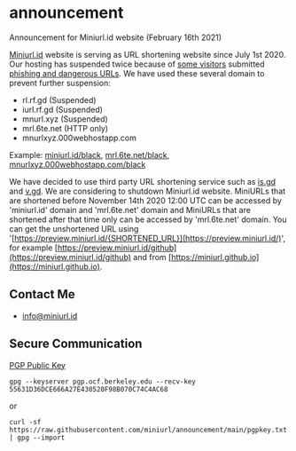 # announcement
Announcement for Miniurl.id website (February 16th 2021)

[Miniurl.id](https://miniurl.id) website is serving as URL shortening website since July 1st 2020. Our hosting has suspended twice because of [some visitors](https://github.com/miniurl/IPs#ips) submitted [phishing and dangerous URLs](https://github.com/miniurl/hosts#hosts). We have used these several domain to prevent further suspension:

- rl.rf.gd (Suspended)
- iurl.rf.gd (Suspended)
- mnurl.xyz (Suspended)
- mrl.6te.net (HTTP only)
- mnurlxyz.000webhostapp.com

Example: [miniurl.id/black](https://miniurl.id/black), [mrl.6te.net/black](http://mrl.6te.net/black), [mnurlxyz.000webhostapp.com/black](https://mnurlxyz.000webhostapp.com/black)

We have decided to use third party URL shortening service such as [is.gd](https://github.com/miniurl/is.gd-api) and [v.gd](https://github.com/miniurl/v.gd-api). We are considering to shutdown Miniurl.id website. MiniURLs that are shortened before November 14th 2020 12:00 UTC can be accessed by 'miniurl.id' domain and 'mrl.6te.net' domain and MiniURLs that are shortened after that time only can be accessed by 'mrl.6te.net' domain. You can get the unshortened URL using '[https://preview.miniurl.id/{SHORTENED_URL}](https://preview.miniurl.id/)', for example [https://preview.miniurl.id/github](https://preview.miniurl.id/github) and from [https://miniurl.github.io](https://miniurl.github.io).

## Contact Me
- [&#x69;&#x6e;&#x66;&#x6f;&#x40;&#x6d;&#x69;&#x6e;&#x69;&#x75;&#x72;&#x6c;&#x2e;&#x69;&#x64;](mailto:&#x69;&#x6e;&#x66;&#x6f;&#x40;&#x6d;&#x69;&#x6e;&#x69;&#x75;&#x72;&#x6c;&#x2e;&#x69;&#x64;)
<!--
- [@miniurl@mstdn.io](https://mstdn.io/web/accounts/635422) > Three dots icon > Direct message @miniurl
-->

## Secure Communication
[PGP Public Key](https://raw.githubusercontent.com/miniurl/announcement/main/pgpkey.txt)
```
gpg --keyserver pgp.ocf.berkeley.edu --recv-key 55631D36DCE666A27E430520F98B070C74C4AC68
```
or
```
curl -sf https://raw.githubusercontent.com/miniurl/announcement/main/pgpkey.txt | gpg --import
```
